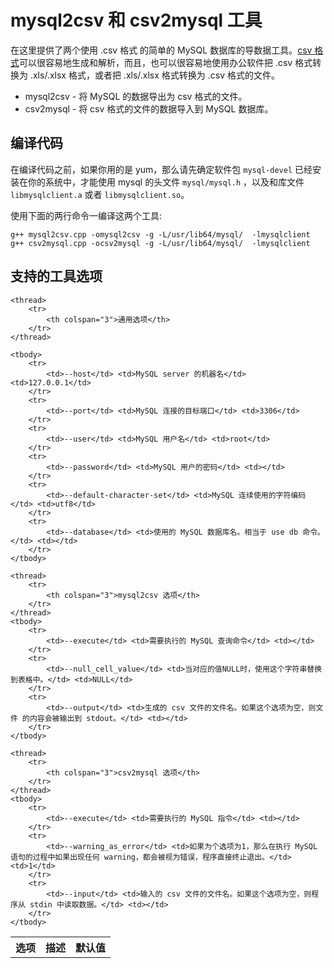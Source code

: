 # mysql2csv 和 csv2mysql 工具

在这里提供了两个使用 .csv 格式 的简单的 MySQL 数据库的导数据工具。[csv 格式](http://tools.ietf.org/html/rfc4180)可以很容易地生成和解析，而且，也可以很容易地使用办公软件把 .csv 格式转换为 .xls/.xlsx 格式，或者把 .xls/.xlsx 格式转换为 .csv 格式的文件。

- mysql2csv - 将 MySQL 的数据导出为 csv 格式的文件。
- csv2mysql - 将 csv 格式的文件的数据导入到 MySQL 数据库。



## 编译代码

在编译代码之前，如果你用的是 yum，那么请先确定软件包 `mysql-devel` 已经安装在你的系统中，才能使用 mysql 的头文件 `mysql/mysql.h` ，以及和库文件 `libmysqlclient.a` 或者 `libmysqlclient.so`。

使用下面的两行命令一编译这两个工具:

``` shell
g++ mysql2csv.cpp -omysql2csv -g -L/usr/lib64/mysql/  -lmysqlclient
g++ csv2mysql.cpp -ocsv2mysql -g -L/usr/lib64/mysql/  -lmysqlclient
```



## 支持的工具选项

<table>
    <thread>
        <tr>
            <th>选项</th> <th>描述</th> <th>默认值</th>
        </tr>
    </thread>

    <thread>
        <tr>
            <th colspan="3">通用选项</th>
        </tr>
    </thread>

    <tbody>
        <tr>
            <td>--host</td> <td>MySQL server 的机器名</td> <td>127.0.0.1</td>
        </tr>
        <tr>
            <td>--port</td> <td>MySQL 连接的目标端口</td> <td>3306</td>
        </tr>
        <tr>
            <td>--user</td> <td>MySQL 用户名</td> <td>root</td>
        </tr>
        <tr>
            <td>--password</td> <td>MySQL 用户的密码</td> <td></td>
        </tr>
        <tr>
            <td>--default-character-set</td> <td>MySQL 连续使用的字符编码</td> <td>utf8</td>
        </tr>
        <tr>
            <td>--database</td> <td>使用的 MySQL 数据库名。相当于 use db 命令。</td> <td></td>
        </tr>
    </tbody>

    <thread>
        <tr>
            <th colspan="3">mysql2csv 选项</th>
        </tr>
    </thread>
    <tbody>
        <tr>
            <td>--execute</td> <td>需要执行的 MySQL 查询命令</td> <td></td>
        </tr>
        <tr>
            <td>--null_cell_value</td> <td>当对应的值NULL时，使用这个字符串替换到表格中。</td> <td>NULL</td>
        </tr>
        <tr>
            <td>--output</td> <td>生成的 csv 文件的文件名。如果这个选项为空，则文件 的内容会被输出到 stdout。</td> <td></td>
        </tr>
    </tbody>

    <thread>
        <tr>
            <th colspan="3">csv2mysql 选项</th>
        </tr>
    </thread>
    <tbody>
        <tr>
            <td>--execute</td> <td>需要执行的 MySQL 指令</td> <td></td>
        </tr>
        <tr>
            <td>--warning_as_error</td> <td>如果为个选项为1，那么在执行 MySQL 语句的过程中如果出现任何 warning，都会被视为错误，程序直接终止退出。</td> <td>1</td>
        </tr>
        <tr>
            <td>--input</td> <td>输入的 csv 文件的文件名。如果这个选项为空，则程序从 stdin 中读取数据。</td> <td></td>
        </tr>
    </tbody>

</table>


